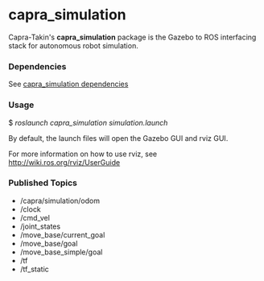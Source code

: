 # capra_simulation

Capra-Takin's **capra_simulation** package is the Gazebo to ROS interfacing
stack for autonomous robot simulation.

### Dependencies

See [capra_simulation dependencies](doc/dependencies.md)

### Usage

$ *roslaunch capra_simulation simulation.launch*

By default, the launch files will open the Gazebo GUI and rviz GUI.

For more information on how to use rviz, see http://wiki.ros.org/rviz/UserGuide

### Published Topics

- /capra/simulation/odom
- /clock
- /cmd_vel
- /joint_states
- /move_base/current_goal
- /move_base/goal
- /move_base_simple/goal
- /tf
- /tf_static
